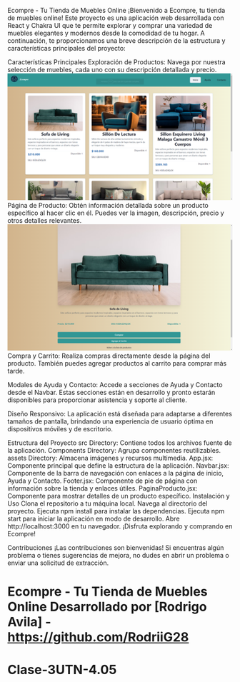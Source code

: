 
Ecompre - Tu Tienda de Muebles Online
¡Bienvenido a Ecompre, tu tienda de muebles online! Este proyecto es una aplicación web desarrollada con React y Chakra UI que te permite explorar y comprar una variedad de muebles elegantes y modernos desde la comodidad de tu hogar. A continuación, te proporcionamos una breve descripción de la estructura y características principales del proyecto:

Características Principales
Exploración de Productos: Navega por nuestra selección de muebles, cada uno con su descripción detallada y precio.
![Seccion Principal](https://raw.githubusercontent.com/RodriiG28/Clase-3-UTN-4.0/main/public/img/Seccion%20principal.png)
Página de Producto: Obtén información detallada sobre un producto específico al hacer clic en él. Puedes ver la imagen, descripción, precio y otros detalles relevantes.
![DetalleProducto](https://raw.githubusercontent.com/RodriiG28/Clase-3-UTN-4.0/main/public/img/SeccionDeDetalleProducto.png)
Compra y Carrito: Realiza compras directamente desde la página del producto. También puedes agregar productos al carrito para comprar más tarde.

Modales de Ayuda y Contacto: Accede a secciones de Ayuda y Contacto desde el Navbar. Estas secciones están en desarrollo y pronto estarán disponibles para proporcionar asistencia y soporte al cliente.

Diseño Responsivo: La aplicación está diseñada para adaptarse a diferentes tamaños de pantalla, brindando una experiencia de usuario óptima en dispositivos móviles y de escritorio.

Estructura del Proyecto
src Directory: Contiene todos los archivos fuente de la aplicación.
Components Directory: Agrupa componentes reutilizables.
assets Directory: Almacena imágenes y recursos multimedia.
App.jsx: Componente principal que define la estructura de la aplicación.
Navbar.jsx: Componente de la barra de navegación con enlaces a la página de inicio, Ayuda y Contacto.
Footer.jsx: Componente de pie de página con información sobre la tienda y enlaces útiles.
PaginaProducto.jsx: Componente para mostrar detalles de un producto específico.
Instalación y Uso
Clona el repositorio a tu máquina local.
Navega al directorio del proyecto.
Ejecuta npm install para instalar las dependencias.
Ejecuta npm start para iniciar la aplicación en modo de desarrollo.
Abre http://localhost:3000 en tu navegador.
¡Disfruta explorando y comprando en Ecompre!

Contribuciones
¡Las contribuciones son bienvenidas! Si encuentras algún problema o tienes sugerencias de mejora, no dudes en abrir un problema o enviar una solicitud de extracción.

Ecompre - Tu Tienda de Muebles Online
Desarrollado por [Rodrigo Avila] - https://github.com/RodriiG28
=======
# Clase-3UTN-4.05

